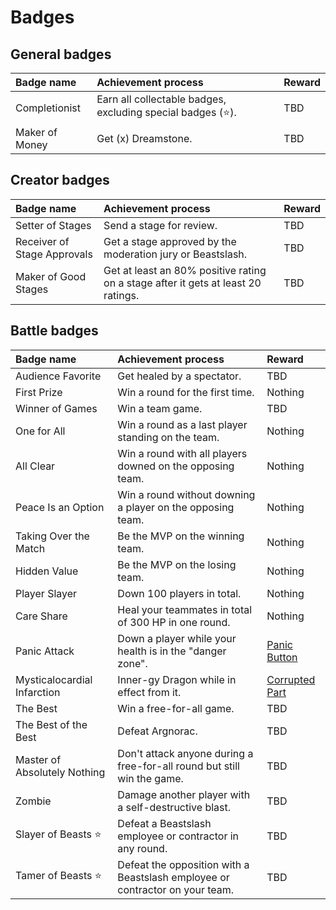 # Badges
## General badges
<table>
  <thead>
    <tr>
      <th align="left">Badge name</th>
      <th align="left">Achievement process</th>
      <th align="left">Reward</th>
    </tr>
  </thead>
  <tbody>
    <tr>
      <td>Completionist</td>
      <td>Earn all collectable badges, excluding special badges (⭐).</td>
      <td>TBD</td>
    </tr>
    <tr>
      <td>Maker of Money</td>
      <td>Get (x) Dreamstone.</td>
      <td>TBD</td>
    </tr>
  </tbody>
</table>

## Creator badges
<table>
  <thead>
    <tr>
      <th align="left">Badge name</th>
      <th align="left">Achievement process</th>
      <th align="left">Reward</th>
    </tr>
  </thead>
  <tbody>
    <tr>
      <td>Setter of Stages</td>
      <td>Send a stage for review.</td>
      <td>TBD</td>
    </tr>
    <tr>
      <td>Receiver of Stage Approvals</td>
      <td>Get a stage approved by the moderation jury or Beastslash.</td>
      <td>TBD</td>
    </tr>
    <tr>
      <td>Maker of Good Stages</td>
      <td>Get at least an 80% positive rating on a stage after it gets at least 20 ratings.</td>
      <td>TBD</td>
    </tr>
  </tbody>
</table>

## Battle badges
<table>
  <thead>
    <tr>
      <th align="left">Badge name</th>
      <th align="left">Achievement process</th>
      <th align="left">Reward</th>
    </tr>
  </thead>
  <tbody>
    <tr>
      <td>Audience Favorite</td>
      <td>Get healed by a spectator.</td>
      <td>TBD</td>
    </tr>
    <tr>
      <td>First Prize</td>
      <td>Win a round for the first time.</td>
      <td>Nothing</td>
    </tr>
    <tr>
      <td>Winner of Games</td>
      <td>Win a team game.</td>
      <td>TBD</td>
    </tr>
    <tr>
      <td>One for All</td>
      <td>Win a round as a last player standing on the team.</td>
      <td>Nothing</td>
    </tr>
    <tr>
      <td>All Clear</td>
      <td>Win a round with all players downed on the opposing team.</td>
      <td>Nothing</td>
    </tr>
    <tr>
      <td>Peace Is an Option</td>
      <td>Win a round without downing a player on the opposing team.</td>
      <td>Nothing</td>
    </tr>
    <tr>
      <td>Taking Over the Match</td>
      <td>Be the MVP on the winning team.</td>
      <td>Nothing</td>
    </tr>
    <tr>
      <td>Hidden Value</td>
      <td>Be the MVP on the losing team.</td>
      <td>Nothing</td>
    </tr>
    <tr>
      <td>Player Slayer</td>
      <td>Down 100 players in total.</td>
      <td>Nothing</td>
    </tr>
    <tr>
      <td>Care Share</td>
      <td>Heal your teammates in total of 300 HP in one round.</td>
      <td>Nothing</td>
    </tr>
    <tr>
      <td>Panic Attack</td>
      <td>Down a player while your health is in the "danger zone".</td>
      <td>
        <a href="ttps://github.com/DemoDemons/design/issues/93">Panic Button</a>
      </td>
    </tr>
    <tr>
      <td>Mysticalocardial Infarction</td>
      <td>Inner-gy Dragon while in effect from it.</td>
      <td>
        <a href="https://github.com/DemoDemons/design/issues/94">Corrupted Part</a>
      </td>
    </tr>
    <tr>
      <td>The Best</td>
      <td>Win a free-for-all game.</td>
      <td>TBD</td>
    </tr>
    <tr>
      <td>The Best of the Best</td>
      <td>Defeat Argnorac.</td>
      <td>TBD</td>
    </tr>
    <tr>
      <td>Master of Absolutely Nothing</td>
      <td>Don't attack anyone during a free-for-all round but still win the game.</td>
      <td>TBD</td>
    </tr>
    <tr>
      <td>Zombie</td>
      <td>Damage another player with a self-destructive blast.</td>
      <td>TBD</td>
    </tr>
    <tr>
      <td>Slayer of Beasts ⭐</td>
      <td>Defeat a Beastslash employee or contractor in any round.</td>
      <td>TBD</td>
    </tr>
    <tr>
      <td>Tamer of Beasts ⭐</td>
      <td>Defeat the opposition with a Beastslash employee or contractor on your team.</td>
      <td>TBD</td>
    </tr>
  </tbody>
</table>
